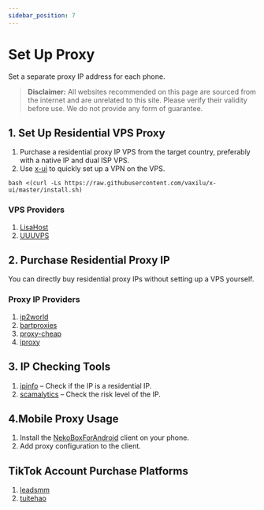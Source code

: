 ```yaml
---
sidebar_position: 7
---
```

# Set Up Proxy

Set a separate proxy IP address for each phone.

> **Disclaimer:** All websites recommended on this page are sourced from the internet and are unrelated to this site. Please verify their validity before use. We do not provide any form of guarantee.

## 1. Set Up Residential VPS Proxy

1. Purchase a residential proxy IP VPS from the target country, preferably with a native IP and dual ISP VPS.
2. Use [x-ui](https://github.com/vaxilu/x-ui) to quickly set up a VPN on the VPS.

```shell
bash <(curl -Ls https://raw.githubusercontent.com/vaxilu/x-ui/master/install.sh)
```

### VPS Providers

1. [LisaHost](https://lisahost.com/aff.php?aff=1886)
2. [UUUVPS](https://uuuvps.com/aff.php?aff=189)

## 2. Purchase Residential Proxy IP

You can directly buy residential proxy IPs without setting up a VPS yourself.

### Proxy IP Providers

1. [ip2world](https://www.ip2world.com/?ref=42CEY5RUTT)
2. [bartproxies](https://bartproxies.com/login?referral=nai50tep)
3. [proxy-cheap](https://app.proxy-cheap.com/r/jY5Tfd)
4. [iproxy](https://iproxy.online/invite/friend/8O2RSxPc4J)

## 3. IP Checking Tools

1. [ipinfo](https://ipinfo.io) – Check if the IP is a residential IP.
2. [scamalytics](https://scamalytics.com/ip) – Check the risk level of the IP.

## 4.Mobile Proxy Usage

1. Install the [NekoBoxForAndroid](https://github.com/MatsuriDayo/NekoBoxForAndroid) client on your phone.
2. Add proxy configuration to the client.

## TikTok Account Purchase Platforms

1. [leadsmm](https://leadsmm.com/ref/xgene)
2. [tuitehao](https://www.tuitehao.cc)
